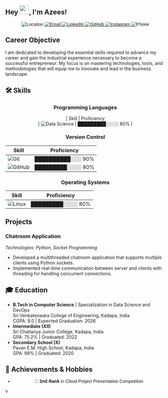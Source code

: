 ## Hey <img src="https://github.com/TheDudeThatCode/TheDudeThatCode/blob/master/Assets/Hi.gif" width="29px">, I'm Azees!
<div align="center" style="font-family: Arial, sans-serif;">

  <img src="https://img.shields.io/badge/Location-Kadapa%2C%20India-blue?style=for-the-badge&logo=googlemap" alt="Location">
  
  <a href="mailto: abdulazeesshaik21@gmail.com@gmail.com">
    <img src="https://img.shields.io/badge/Email-abdulazeesshaik21%40gmail.com-red?style=for-the-badge&logo=gmail" alt="Email">
  </a>
  
  <a href="https://www.linkedin.com/in/shaik-Abdul-Azees/">
    <img src="https://img.shields.io/badge/LinkedIn-Connect-blue?style=for-the-badge&logo=linkedin" alt="LinkedIn">
  </a>
  
  <a href="https://github.com/Shaik-Abdul-Azees">
    <img src="https://img.shields.io/badge/GitHub-Follow-181717?style=for-the-badge&logo=github" alt="GitHub">
  </a>

  <a href="https://www.instagram.com/azzu______azees">
    <img src="https://img.shields.io/badge/Instagram-Follow-D50000?style=for-the-badge&logo=instagram" alt="Instagram">
  </a>
  
  <img src="https://img.shields.io/badge/Phone-%2B91--6281844897-success?style=for-the-badge&logo=whatsapp" alt="Phone">

</div>


## Career Objective
I am dedicated to developing the essential skills required to advance my career and gain the industrial experience necessary to become a successful entrepreneur. My focus is on mastering technologies, tools, and methodologies that will equip me to innovate and lead in the business landscape.

## 🛠 Skills

<div align="center">

### Programming Languages
| Skill       | Proficiency             
| ![Data Science](https://img.shields.io/badge/Data%20Science-00A9E0?style=for-the-badge&logo=python&logoColor=white) | █████████░░░░ 80% |


### Version Control
| Skill          | Proficiency               |
|----------------|---------------------------|
| ![Git](https://img.shields.io/badge/Git-FFD43B?style=for-the-badge&logo=git&logoColor=black) | ██████████░░░ 90% |
| ![GitHub](https://img.shields.io/badge/GitHub-181717?style=for-the-badge&logo=github&logoColor=white) | █████████░░░░ 80% |

### Operating Systems
| Skill          | Proficiency               |
|----------------|---------------------------|
| ![Linux](https://img.shields.io/badge/Linux%20(RedHat)-CC0000?style=for-the-badge&logo=linux&logoColor=white) | █████████░░░░ 80% |

</div>

## Projects


### Chatroom Application
*Technologies: Python, Socket Programming*
- Developed a multithreaded chatroom application that supports multiple clients using Python sockets.
- Implemented real-time communication between server and clients with threading for handling concurrent connections.

## 🎓 Education

- **B.Tech in Computer Science** | Specialization in Data Science and DevOps  
  Sri Venkateswara College of Engineering, Kadapa, India  
  CGPA: 8.0 | Expected Graduation: 2026
- **Intermediate (XII)**  
 Sri Chaitanya Junior College, Kadapa, India  
  GPA: 75.2% | Graduated: 2022
- **Secondary School (X)**  
  Pavan E.M. High School, Kadapa, India  
  GPA: 98% | Graduated: 2020
  
## 🎉 Achievements & Hobbies

<div align="center" style="font-family: Arial, sans-serif;">

- 🥈 **2nd Rank** in Cloud Project Presentation Competition

</div>v
